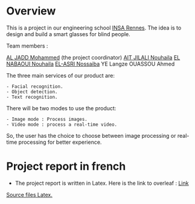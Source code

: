 # Overview

This is a project in our engineering school [INSA Rennes](https://www.insa-rennes.fr/). The idea is to design and build a smart glasses for blind people.

Team members :

[AL JADD Mohammed](https://www.linkedin.com/in/aljadd/) (the project coordinator)
[AIT JILALI Nouhaila](https://www.linkedin.com/in/nouhaila-ait-jilali-a751951b7/)
[EL NABAOUI Nouhaila](https://www.linkedin.com/in/nouhaila-el-nabaoui-b43b8b19b/)
[EL-ASRI Nossaiba](https://www.linkedin.com/in/nossaiba-el-asri-725b331b2/)
YE Langze
OUASSOU Ahmed

The three main services of our product are:
    
    - Facial recognition.
    - Object detection.
    - Text recognition.

There will be two modes to use the product:

    - Image mode : Process images. 
    - Video mode : process a real-time video.

So, the user has the choice to choose between image processing or real-time processing for better experience.  












# Project report in french

- The project report is written in Latex. Here is the link to overleaf : <a href="https://www.overleaf.com/project/61e4b995b878196c857a475c" target="_blank">Link</a>

<a href="https://github.com/mohammedAljadd/iEars/tree/main/Project%20report%20in%20Latex" target="_blank">Source files Latex.</a>



